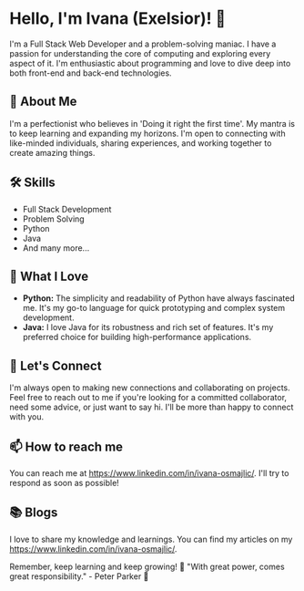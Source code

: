 # Hello, I'm Ivana (Exelsior)! 👋

I'm a Full Stack Web Developer and a problem-solving maniac. I have a passion for understanding the core of computing and exploring every aspect of it. I'm enthusiastic about programming and love to dive deep into both front-end and back-end technologies.

## 🚀 About Me
I'm a perfectionist who believes in 'Doing it right the first time'. My mantra is to keep learning and expanding my horizons. I'm open to connecting with like-minded individuals, sharing experiences, and working together to create amazing things.

## 🛠️ Skills
- Full Stack Development
- Problem Solving
- Python
- Java
- And many more...

## 💖 What I Love
- **Python:** The simplicity and readability of Python have always fascinated me. It's my go-to language for quick prototyping and complex system development.
- **Java:** I love Java for its robustness and rich set of features. It's my preferred choice for building high-performance applications.

## 🤝 Let's Connect
I'm always open to making new connections and collaborating on projects. Feel free to reach out to me if you're looking for a committed collaborator, need some advice, or just want to say hi. I'll be more than happy to connect with you.

## 📫 How to reach me
You can reach me at https://www.linkedin.com/in/ivana-osmajlic/. I'll try to respond as soon as possible!

## 📚 Blogs
I love to share my knowledge and learnings. You can find my articles on my https://www.linkedin.com/in/ivana-osmajlic/.

Remember, keep learning and keep growing! 🚀
"With great power, comes great responsibility." - Peter Parker 🧠
